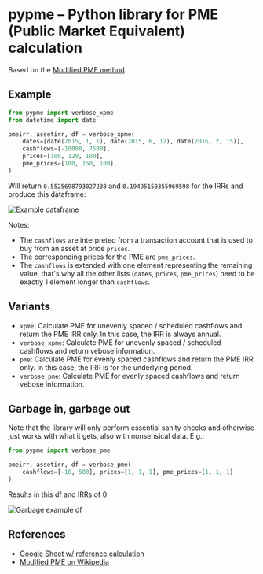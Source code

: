 # pypme – Python library for PME (Public Market Equivalent) calculation

Based on the [Modified PME
method](https://en.wikipedia.org/wiki/Public_Market_Equivalent#Modified_PME).

## Example

```python
from pypme import verbose_xpme
from datetime import date

pmeirr, assetirr, df = verbose_xpme(
    dates=[date(2015, 1, 1), date(2015, 6, 12), date(2016, 2, 15)],
    cashflows=[-10000, 7500],
    prices=[100, 120, 100],
    pme_prices=[100, 150, 100],
)
```

Will return `0.5525698793027238` and  `0.19495150355969598` for the IRRs and produce this
dataframe:

![Example dataframe](https://raw.githubusercontent.com/ymyke/pypme/main/images/example_df.png)

Notes:
- The `cashflows` are interpreted from a transaction account that is used to buy from an
  asset at price `prices`.
- The corresponding prices for the PME are `pme_prices`.
- The `cashflows` is extended with one element representing the remaining value, that's
  why all the other lists (`dates`, `prices`, `pme_prices`) need to be exactly 1 element
  longer than `cashflows`.

## Variants

- `xpme`: Calculate PME for unevenly spaced / scheduled cashflows and return the PME IRR
  only. In this case, the IRR is always annual.
- `verbose_xpme`: Calculate PME for unevenly spaced / scheduled cashflows and return
  vebose information.
- `pme`: Calculate PME for evenly spaced cashflows and return the PME IRR only. In this
  case, the IRR is for the underlying period.
- `verbose_pme`: Calculate PME for evenly spaced cashflows and return vebose
  information.

## Garbage in, garbage out

Note that the library will only perform essential sanity checks and otherwise just works
with what it gets, also with nonsensical data. E.g.:

```python
from pypme import verbose_pme

pmeirr, assetirr, df = verbose_pme(
    cashflows=[-10, 500], prices=[1, 1, 1], pme_prices=[1, 1, 1]
)
```

Results in this df and IRRs of 0:

![Garbage example df](https://raw.githubusercontent.com/ymyke/pypme/main/images/garbage_example_df.png)

## References

- [Google Sheet w/ reference calculation](https://docs.google.com/spreadsheets/d/1LMSBU19oWx8jw1nGoChfimY5asUA4q6Vzh7jRZ_7_HE/edit#gid=0)
- [Modified PME on Wikipedia](https://en.wikipedia.org/wiki/Public_Market_Equivalent#Modified_PME)
